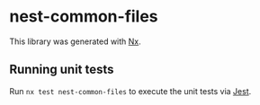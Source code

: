 # nest-common-files

This library was generated with [Nx](https://nx.dev).

## Running unit tests

Run `nx test nest-common-files` to execute the unit tests via [Jest](https://jestjs.io).
